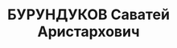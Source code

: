 ---
title: БУРУНДУКОВ Саватей Аристархович
description: "Род. в 1897, Свердловская обл., Ирбитский р-н, с. Скородум, русский.\
  \ Проживал: Свердловская обл., Ирбитский р-н, с. Зайково. Колхоз им.Сталина, председатель\
  \ \n  Арестован 13.08.1937. Приговор: 20.01.1938 – ВМН. Расстрелян 20.01.1938"
---